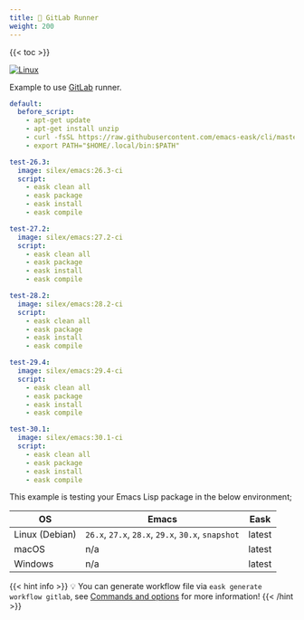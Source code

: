 ```yaml
---
title: 🦊 GitLab Runner
weight: 200
---
```


{{< toc >}}

[![Linux](https://img.shields.io/badge/-Linux-fcc624?logo=linux&style=flat&logoColor=black)](#)

Example to use [GitLab](https://gitlab.com/) runner.

```yml
default:
  before_script:
    - apt-get update
    - apt-get install unzip
    - curl -fsSL https://raw.githubusercontent.com/emacs-eask/cli/master/webinstall/install.sh | sh
    - export PATH="$HOME/.local/bin:$PATH"

test-26.3:
  image: silex/emacs:26.3-ci
  script:
    - eask clean all
    - eask package
    - eask install
    - eask compile

test-27.2:
  image: silex/emacs:27.2-ci
  script:
    - eask clean all
    - eask package
    - eask install
    - eask compile

test-28.2:
  image: silex/emacs:28.2-ci
  script:
    - eask clean all
    - eask package
    - eask install
    - eask compile

test-29.4:
  image: silex/emacs:29.4-ci
  script:
    - eask clean all
    - eask package
    - eask install
    - eask compile

test-30.1:
  image: silex/emacs:30.1-ci
  script:
    - eask clean all
    - eask package
    - eask install
    - eask compile
```

This example is testing your Emacs Lisp package in the below environment;

| OS             | Emacs                                              | Eask   |
|----------------|----------------------------------------------------|--------|
| Linux (Debian) | `26.x`, `27.x`, `28.x`, `29.x`, `30.x`, `snapshot` | latest |
| macOS          | n/a                                                | latest |
| Windows        | n/a                                                | latest |

{{< hint info >}}
💡 You can generate workflow file via `eask generate workflow gitlab`, see 
[Commands and options](https://emacs-eask.github.io/Getting-Started/Commands-and-options/#-eask-generate-workflow-gitlab)
for more information!
{{< /hint >}}
